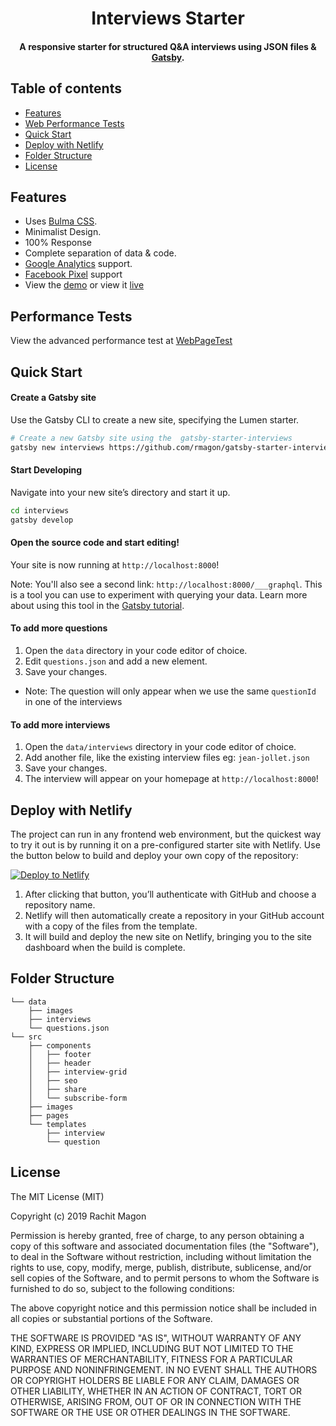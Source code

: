 <h1 align="center">
    Interviews Starter
</h1>

<h4 align="center">
  A responsive starter for structured Q&A interviews using JSON files & <a href="https://github.com/gatsbyjs/gatsby" target="_blank">Gatsby</a>.
</h4>

## Table of contents
+ [Features](https://github.com/rmagon/gatsby-starter-interviews#features)
+ [Web Performance Tests](https://github.com/rmagon/gatsby-starter-interviews#performance-tests)
+ [Quick Start](https://github.com/rmagon/gatsby-starter-interviews#quick-start)
+ [Deploy with Netlify](https://github.com/rmagon/gatsby-starter-interviews#deploy-with-netlify)
+ [Folder Structure](https://github.com/rmagon/gatsby-starter-interviews#folder-structure)
+ [License](http://github.com/alxshelepenok/gatsby-starter-lumen#license)

## Features
+ Uses [Bulma CSS](https://bulma.io/).
+ Minimalist Design.
+ 100% Response
+ Complete separation of data & code.
+ [Google Analytics](https://analytics.google.com) support.
+ [Facebook Pixel](https://www.facebook.com/business/help/952192354843755) support
+ View the [demo](https://vigorous-mirzakhani-98ba6c.netlify.com/) or view it [live](https://interviews.smooper.com)

## Performance Tests
View the advanced performance test at [WebPageTest](https://www.webpagetest.org/result/190813_VB_e0b576885a1e2a9cea41d490eb62660e/)

## Quick Start

#### Create a Gatsby site

Use the Gatsby CLI to create a new site, specifying the Lumen starter.

```sh
# Create a new Gatsby site using the  gatsby-starter-interviews
gatsby new interviews https://github.com/rmagon/gatsby-starter-interviews
```

#### Start Developing

Navigate into your new site’s directory and start it up.

```sh
cd interviews
gatsby develop
```

#### Open the source code and start editing!

Your site is now running at `http://localhost:8000`!

Note: You'll also see a second link: `http://localhost:8000/___graphql`. This is a tool you can use to experiment with querying your data. Learn more about using this tool in the [Gatsby tutorial](https://www.gatsbyjs.org/tutorial/part-five/#introducing-graphiql).

#### To add more questions
1. Open the `data` directory in your code editor of choice.
2. Edit `questions.json` and add a new element.
3. Save your changes.
+ Note: The question will only appear when we use the same `questionId` in one of the interviews

#### To add more interviews
1. Open the `data/interviews` directory in your code editor of choice.
2. Add another file, like the existing interview files eg: `jean-jollet.json`
3. Save your changes.
4. The interview will appear on your homepage at `http://localhost:8000`!

## Deploy with Netlify

The project can run in any frontend web environment, but the quickest way to try it out is by running it on a pre-configured starter site with Netlify. Use the button below to build and deploy your own copy of the repository:

<a href="https://app.netlify.com/start/deploy?repository=https://github.com/rmagon/gatsby-starter-interviews" target="_blank"><img src="https://www.netlify.com/img/deploy/button.svg" alt="Deploy to Netlify"></a>

1. After clicking that button, you’ll authenticate with GitHub and choose a repository name. 
2. Netlify will then automatically create a repository in your GitHub account with a copy of the files from the template.
3. It will build and deploy the new site on Netlify, bringing you to the site dashboard when the build is complete. 

## Folder Structure

```
└── data
    ├── images
    ├── interviews
    └── questions.json
└── src
    ├── components
    │   ├── footer
    │   ├── header
    │   ├── interview-grid
    │   ├── seo
    │   ├── share
    │   └── subscribe-form
    ├── images
    ├── pages
    └── templates
        ├── interview
        └── question
```

## License
The MIT License (MIT)

Copyright (c) 2019 Rachit Magon

Permission is hereby granted, free of charge, to any person obtaining a copy
of this software and associated documentation files (the "Software"), to deal
in the Software without restriction, including without limitation the rights
to use, copy, modify, merge, publish, distribute, sublicense, and/or sell
copies of the Software, and to permit persons to whom the Software is
furnished to do so, subject to the following conditions:

The above copyright notice and this permission notice shall be included in all
copies or substantial portions of the Software.

THE SOFTWARE IS PROVIDED "AS IS", WITHOUT WARRANTY OF ANY KIND, EXPRESS OR
IMPLIED, INCLUDING BUT NOT LIMITED TO THE WARRANTIES OF MERCHANTABILITY,
FITNESS FOR A PARTICULAR PURPOSE AND NONINFRINGEMENT. IN NO EVENT SHALL THE
AUTHORS OR COPYRIGHT HOLDERS BE LIABLE FOR ANY CLAIM, DAMAGES OR OTHER
LIABILITY, WHETHER IN AN ACTION OF CONTRACT, TORT OR OTHERWISE, ARISING FROM,
OUT OF OR IN CONNECTION WITH THE SOFTWARE OR THE USE OR OTHER DEALINGS IN THE
SOFTWARE.